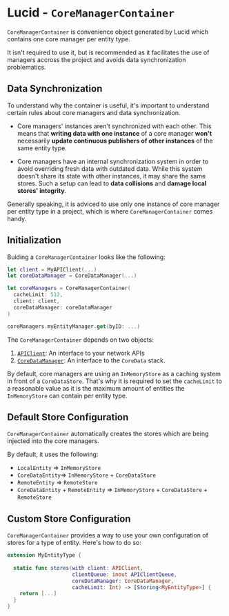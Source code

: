 # Lucid - `CoreManagerContainer`

`CoreManagerContainer` is convenience object generated by Lucid which contains one core manager per entity type.

It isn't required to use it, but is recommended as it facilitates the use of managers accross the project and avoids data synchronization problematics.

## Data Synchronization

To understand why the container is useful, it's important to understand certain rules about core managers and data synchronization.

- Core managers' instances aren't synchronized with each other. This means that **writing data with one instance** of a core manager **won't** necessarily **update continuous publishers of other instances** of the same entity type.

- Core managers have an internal synchronization system in order to avoid overriding fresh data with outdated data. While this system doesn't share its state with other instances, it may share the same stores. Such a setup can lead to **data collisions** and **damage local stores' integrity**.

Generally speaking, it is adviced to use only one instance of core manager per entity type in a project, which is where `CoreManagerContainer` comes handy.

## Initialization

Buiding a `CoreManagerContainer` looks like the following:

```swift
let client = MyAPIClient(...)
let coreDataManager = CoreDataManager(...)

let coreManagers = CoreManagerContainer(
  cacheLimit: 512,
  client: client,
  coreDataManager: coreDataManager
)

coreManagers.myEntityManager.get(byID: ...)
```

The `CoreManagerContainer` depends on two objects:

1. [`APIClient`](./Client.md): An interface to your network APIs
2. [`CoreDataManager`](./CoreData.md): An interface to the `CoreData` stack.

By default, core managers are using an `InMemoryStore` as a caching system in front of a `CoreDataStore`. That's why it is required to set the `cacheLimit` to a reasonable value as it is the maximum amount of entities the `InMemoryStore` can contain per entity type.

## Default Store Configuration

`CoreManagerContainer` automatically creates the stores which are being injected into the core managers. 

By default, it uses the following:

- `LocalEntity` => `InMemoryStore`
- `CoreDataEntity`=> `InMemoryStore` + `CoreDataStore`
- `RemoteEntity` => `RemoteStore`
- `CoreDataEntity` + `RemoteEntity` => `InMemoryStore` + `CoreDataStore` + `RemoteStore`

## Custom Store Configuration

`CoreManagerContainer` provides a way to use your own configuration of stores for a type of entity. Here's how to do so:

```swift
extension MyEntityType {
  
  static func stores(with client: APIClient,
                     clientQueue: inout APIClientQueue,
                     coreDataManager: CoreDataManager,
                     cacheLimit: Int) -> [Storing<MyEntityType>] { 
    return [...]
  }
}
```
